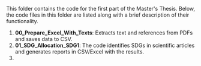 This folder contains the code for the first part of the Master's Thesis. Below, the code files in this folder are listed along with a brief description of their functionality.
1. **00_Prepare_Excel_With_Texts**: Extracts text and references from PDFs and saves data to CSV.
2. **01_SDG_Allocation_SDG1**: The code identifies SDGs in scientific articles and generates reports in CSV/Excel with the results.
3. 

